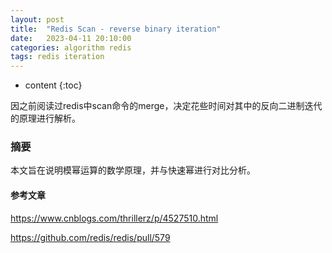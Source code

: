 ```yaml
---
layout: post
title:  "Redis Scan - reverse binary iteration"
date:   2023-04-11 20:10:00
categories: algorithm redis
tags: redis iteration
---
```


* content
{:toc}

因之前阅读过redis中scan命令的merge，决定花些时间对其中的反向二进制迭代的原理进行解析。





### 摘要

本文旨在说明模幂运算的数学原理，并与快速幂进行对比分析。

#### 参考文章

https://www.cnblogs.com/thrillerz/p/4527510.html

https://github.com/redis/redis/pull/579